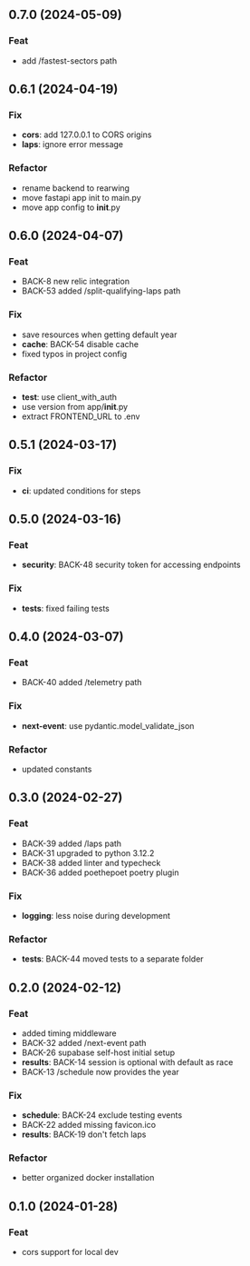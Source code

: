 ## 0.7.0 (2024-05-09)

### Feat

- add /fastest-sectors path

## 0.6.1 (2024-04-19)

### Fix

- **cors**: add 127.0.0.1 to CORS origins
- **laps**: ignore error message

### Refactor

- rename backend to rearwing
- move fastapi app init to main.py
- move app config to __init__.py

## 0.6.0 (2024-04-07)

### Feat

- BACK-8 new relic integration
- BACK-53 added /split-qualifying-laps path

### Fix

- save resources when getting default year
- **cache**: BACK-54 disable cache
- fixed typos in project config

### Refactor

- **test**: use client_with_auth
- use version from app/__init__.py
- extract FRONTEND_URL to .env

## 0.5.1 (2024-03-17)

### Fix

- **ci**: updated conditions for steps

## 0.5.0 (2024-03-16)

### Feat

- **security**: BACK-48 security token for accessing endpoints

### Fix

- **tests**: fixed failing tests

## 0.4.0 (2024-03-07)

### Feat

- BACK-40 added /telemetry path

### Fix

- **next-event**: use pydantic.model_validate_json

### Refactor

- updated constants

## 0.3.0 (2024-02-27)

### Feat

- BACK-39 added /laps path
- BACK-31 upgraded to python 3.12.2
- BACK-38 added linter and typecheck
- BACK-36 added poethepoet poetry plugin

### Fix

- **logging**: less noise during development

### Refactor

- **tests**: BACK-44 moved tests to a separate folder

## 0.2.0 (2024-02-12)

### Feat

- added timing middleware
- BACK-32 added /next-event path
- BACK-26 supabase self-host initial setup
- **results**: BACK-14 session is optional with default as race
- BACK-13 /schedule now provides the year

### Fix

- **schedule**: BACK-24 exclude testing events
- BACK-22 added missing favicon.ico
- **results**: BACK-19 don't fetch laps

### Refactor

- better organized docker installation

## 0.1.0 (2024-01-28)

### Feat

- cors support for local dev
